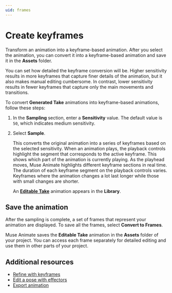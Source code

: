 ```yaml
---
uid: frames
---
```


# Create keyframes

Transform an animation into a keyframe-based animation. After you select the animation, you can convert it into a keyframe-based animation and save it in the **Assets** folder.

You can set how detailed the keyframe conversion will be. Higher sensitivity results in more keyframes that capture finer details of the animation, but it also makes manual editing cumbersome. In contrast, lower sensitivity results in fewer keyframes that capture only the main movements and transitions.

To convert **Generated Take** animations into keyframe-based animations, follow these steps:

1. In the **Sampling** section, enter a **Sensitivity** value. The default value is `50`, which indicates medium sensitivity. 
2. Select **Sample**.

   This converts the original animation into a series of keyframes based on the selected sensitivity. When an animation plays, the playback controls highlight the segment that corresponds to the active keyframe. This shows which part of the animation is currently playing. As the playhead moves, Muse Animate highlights different keyframe sections in real time. The duration of each keyframe segment on the playback controls varies. Keyframes where the animation changes a lot last longer while those with small changes are shorter.

   An [**Editable Take**](library.md#editable-take-animations) animation appears in the **Library**.

## Save the animation

After the sampling is complete, a set of frames that represent your animation are displayed. To save all the frames, select **Convert to Frames**.

Muse Animate saves the **Editable Take** animation in the **Assets** folder of your project. You can access each frame separately for detailed editing and use them in other parts of your project.

## Additional resources

* [Refine with keyframes](keyframes.md)
* [Edit a pose with effectors](effectors.md)
* [Export animation](export-animation.md)